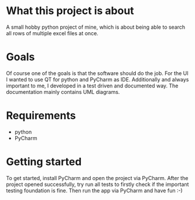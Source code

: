 # What this project is about
A small hobby python project of mine, which is about being able to search all rows of multiple excel files at once.

# Goals
Of course one of the goals is that the software should do the job. For the UI I wanted to use QT for python and PyCharm as IDE.
Additionally and always important to me, I developed in a test driven and documented way. The documentation mainly contains UML diagrams.

# Requirements

- python
- PyCharm

# Getting started

To get started, install PyCharm and open the project via PyCharm. After the project opened successfully, try run all tests to firstly check if the important testing foundation is fine. Then run the app via PyCharm and have fun :-)